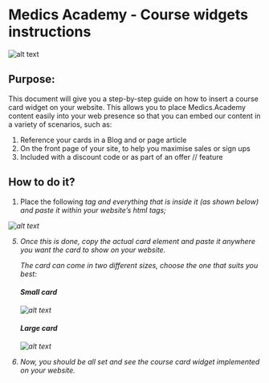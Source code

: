 # Medics Academy - Course widgets instructions

![alt text](http://i63.tinypic.com/esjh4m.png)



## Purpose:
This document will give you a step-by-step guide on how to insert a course card widget on your website.
This allows you to place Medics.Academy content easily into your web presence so that you can embed our content in a variety of scenarios, such as:
   1) Reference your cards in a Blog and or page article
   2) On the front page of your site, to help you maximise sales or sign ups
   3) Included with a discount code or as part of an offer // feature 

## How to do it?

1) Place the following _<script>_ near the end of your pages, right before the closing </body> tag, to enable them. 

```javascript
    <script>
        (function (w, d, s, o, f, js, fjs) {
            console.log(w);
            w['MedicsAcademySalesWidget'] = o;
            w[o] = w[o] || function () {
                (w[o].q = w[o].q || []).push(arguments)
            };
            js = d.createElement(s);
            fjs = d.getElementsByTagName(s)[0];
            js.id = o;
            js.src = f;
            js.async = true;
            fjs.parentNode.insertBefore(js, fjs);
        }(window, document, 'script', 'ma', 'http://127.0.0.1:8080/ma_widget.js'));
        ma('init');
    </script>
```

2) Place the following 


### Bundle:

*data-productId*: _String || Number_ = Define the product ID of the course
*data-slug*: _String_ = Define the slug of the course, help us to redirect you at the specific page
*data-duration*: _Number_ = Define the period between the payments
```
<div class="medicsacademy-card medicsacademy-card_sm"
     data-productId=14910
     data-slug="pre-hospital-trauma"
     data-duration="3">
</div>
```


For a free bundle the *data-attribute* has not to be specified!

```
<div class="medicsacademy-card medicsacademy-card_sm"
     data-productId=16109
     data-slug="the-medics-academy-global-health-bundle">
</div>

```

### Course:
```
<!--Course: -->
<div class="medicsacademy-card medicsacademy-card_sm"
     data-productId="229658"></div>
```


![alt text](http://i64.tinypic.com/rlb8zd.png)

3) On the right side, you can see the result (as shown below):

![alt text](http://i67.tinypic.com/2iuswb4.png)

4) To get the code up and running on your website, simply copy the <script></script> tag and everything that is inside it (as shown below) and paste it within your website’s html <head></head> tags;

![alt text](http://i68.tinypic.com/30rry91.png)

5) Once this is done, copy the actual card element and paste it anywhere you want the card to show on your website. 

   The card can come in two different sizes, choose the one that suits you best:
   
   #### Small card
   
   ![alt text](http://i63.tinypic.com/2ah8xft.png)
   
   #### Large card
   
   ![alt text](http://i63.tinypic.com/245wkyt.png)
   
6) Now, you should be all set and see the course card widget implemented on your website.
